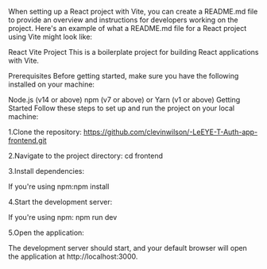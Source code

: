 When setting up a React project with Vite, you can create a README.md file to provide an overview and instructions for developers working on the project. Here's an example of what a README.md file for a React project using Vite might look like:

React Vite Project
This is a boilerplate project for building React applications with Vite.

Prerequisites
Before getting started, make sure you have the following installed on your machine:

Node.js (v14 or above)
npm (v7 or above) or Yarn (v1 or above)
Getting Started
Follow these steps to set up and run the project on your local machine:

1.Clone the repository:  https://github.com/clevinwilson/-LeEYE-T-Auth-app-frontend.git

2.Navigate to the project directory: cd frontend

3.Install dependencies:

If you're using npm:npm install

4.Start the development server:

If you're using npm: npm run dev

5.Open the application:

The development server should start, and your default browser will open the application at http://localhost:3000.